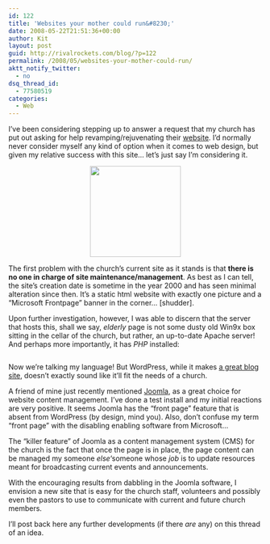 ```yaml
---
id: 122
title: 'Websites your mother could run&#8230;'
date: 2008-05-22T21:51:36+00:00
author: Kit
layout: post
guid: http://rivalrockets.com/blog/?p=122
permalink: /2008/05/websites-your-mother-could-run/
aktt_notify_twitter:
  - no
dsq_thread_id:
  - 77580519
categories:
  - Web
---
```

I&#8217;ve been considering stepping up to answer a request that my church has put out asking for help revamping/rejuvenating their [website](http://www.bethluthspencer.com). I&#8217;d normally never consider myself any kind of option when it comes to web design, but given my relative success with this site&#8230; let&#8217;s just say I&#8217;m considering it.

<p style="text-align: center;">
  <a href="http://rivalrockets.com/blog/wp-content/uploads/2008/05/bethluth.png"><img class="size-thumbnail wp-image-124 aligncenter" style="vertical-align: middle;" src="http://rivalrockets.com/blog/wp-content/uploads/2008/05/bethluth-180x180.png" alt="" width="180" height="180" /></a>
</p>

The first problem with the church&#8217;s current site as it stands is that **there is no one in charge of site maintenance/management**. As best as I can tell, the site&#8217;s creation date is sometime in the year 2000 and has seen minimal alteration since then. It&#8217;s a static html website with exactly one picture and a &#8220;Microsoft Frontpage&#8221; banner in the corner&#8230; [shudder].

Upon further investigation, however, I was able to discern that the server that hosts this, shall we say, _elderly_ page is not some dusty old Win9x box sitting in the cellar of the church, but rather, an up-to-date Apache server! And perhaps more importantly, it has _PHP_ installed:

<img class="alignnone size-full wp-image-123" src="http://rivalrockets.com/blog/wp-content/uploads/2008/05/bethluth404.png" alt="" />

Now we&#8217;re talking my language! But WordPress, while it makes [a great blog site](http://rivalrockets.com/blog/), doesn&#8217;t exactly sound like it&#8217;ll fit the needs of a church.

A friend of mine just recently mentioned [Joomla](http://joomla.org/), as a great choice for website content management. I&#8217;ve done a test install and my initial reactions are very positive. It seems Joomla has the &#8220;front page&#8221; feature that is absent from WordPress (by design, mind you). Also, don&#8217;t confuse my term &#8220;front page&#8221; with the disabling enabling software from Microsoft&#8230;

The &#8220;killer feature&#8221; of Joomla as a content management system (CMS) for the church is the fact that once the page is in place, the page content can be managed my someone _else_&#8216;someone whose _job_ is to update resources meant for broadcasting current events and announcements.

With the encouraging results from dabbling in the Joomla software, I envision a new site that is easy for the church staff, volunteers and possibly even the pastors to use to communicate with current and future church members.

I&#8217;ll post back here any further developments (if there _are_ any) on this thread of an idea.